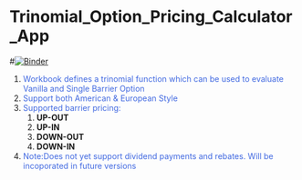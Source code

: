 # Trinomial_Option_Pricing_Calculator_App
#[![Binder](https://mybinder.org/badge_logo.svg)](https://hub.gke2.mybinder.org/user/shiladitya146-t-_calculator_app-ck90324l/voila/render/Trinomial_Tree_Option_Pricing.ipynb?token=tASn6HnYT8iQp219qNu3zA)
1. <font color=royalblue>Workbook defines a trinomial function which can be used  to evaluate Vanilla and Single Barrier Option</font>
2. <font color=royalblue>Support both American & European Style</font>
3. <font color=royalblue>Supported barrier pricing:</font>
    1. **UP-OUT**
    2. **UP-IN**
    3. **DOWN-OUT**
    4. **DOWN-IN**
4. <font color=royalblue>Note:Does not yet support dividend payments and rebates. Will be incoporated in future versions</font>

